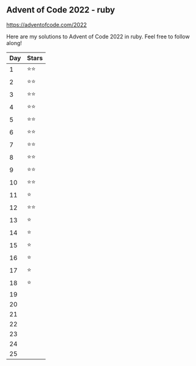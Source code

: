 ## Advent of Code 2022 - ruby

https://adventofcode.com/2022

Here are my solutions to Advent of Code 2022 in ruby.  Feel free to follow along!

Day | Stars
----|------
1 | ⭐️⭐️
2 | ⭐️⭐️
3 | ⭐️⭐️
4 | ⭐️⭐️
5 | ⭐️⭐️
6 | ⭐️⭐️
7 | ⭐️⭐️
8 | ⭐️⭐️
9 | ⭐️⭐️
10 | ⭐️⭐️
11 | ⭐️
12 | ⭐️⭐️
13 | ⭐️
14 | ⭐️
15 | ⭐️
16 | ⭐️
17 | ⭐️
18 | ⭐️
19 |
20 |
21 |
22 |
23 |
24 |
25 |
